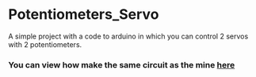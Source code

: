 # Potentiometers_Servo

A simple project with a code to arduino in which you can control 2 servos with 2 potentiometers.

### You can view how make the same circuit as the mine [here](https://www.tinkercad.com/things/k7Dux258KN1-potentiometersservo)
